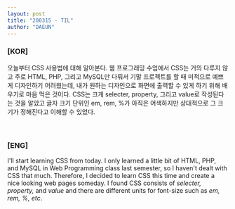 ```yaml
---
layout: post
title: "200315 - TIL"
author: "DAEUN"
---
```


### [KOR]
오늘부터 CSS 사용법에 대해 알아본다. 웹 프로그래밍 수업에서 CSS는 거의 다루지 않고 주로 HTML, PHP, 그리고 MySQL만 다뤄서 기말 프로젝트를 할 때 미적으로 예쁘게 디자인하기 어려웠는데, 내가 원하는 디자인으로 화면에 출력할 수 있게 하기 위해 배우기로 마음 먹은 것이다. CSS는 크게 selecter, property, 그리고 value로 작성된다는 것을 알았고 글자 크기 단위인 em, rem, %가 아직은 어색하지만 상대적으로 그 크기가 정해진다고 이해할 수 있었다.
<br><br><br>
### [ENG]
I'll start learning CSS from today. I only learned a little bit of HTML, PHP, and MySQL in Web Programming class last semester, so I haven't dealt with CSS that much. Therefore, I decided to learn CSS this time and create a nice looking web pages someday. I found CSS consists of _selecter, property,_ and _value_ and there are different units for font-size such as _em, rem, %, etc_.
